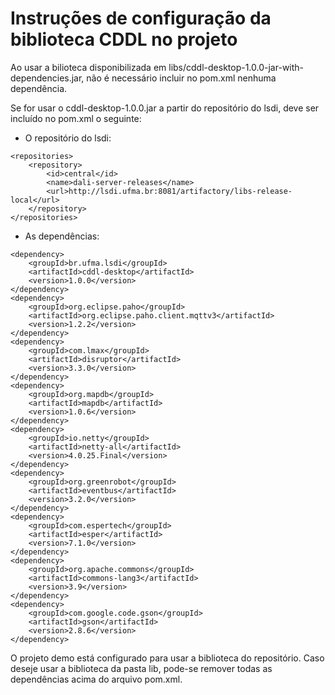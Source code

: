 # Instruções de configuração da biblioteca CDDL no projeto

Ao usar a bilioteca disponibilizada em libs/cddl-desktop-1.0.0-jar-with-dependencies.jar, não é necessário incluir no pom.xml nenhuma dependência.

Se for usar o cddl-desktop-1.0.0.jar a partir do repositório do lsdi, deve ser incluído no pom.xml o seguinte:

- O repositório do lsdi:

```
<repositories>
    <repository>
        <id>central</id>
        <name>dali-server-releases</name>
        <url>http://lsdi.ufma.br:8081/artifactory/libs-release-local</url>
    </repository>
</repositories>
```
    
- As dependências:
    
```
<dependency>
    <groupId>br.ufma.lsdi</groupId>
    <artifactId>cddl-desktop</artifactId>
    <version>1.0.0</version>
</dependency>
<dependency>
    <groupId>org.eclipse.paho</groupId>
    <artifactId>org.eclipse.paho.client.mqttv3</artifactId>
    <version>1.2.2</version>
</dependency>
<dependency>
    <groupId>com.lmax</groupId>
    <artifactId>disruptor</artifactId>
    <version>3.3.0</version>
</dependency>
<dependency>
    <groupId>org.mapdb</groupId>
    <artifactId>mapdb</artifactId>
    <version>1.0.6</version>
</dependency>
<dependency>
    <groupId>io.netty</groupId>
    <artifactId>netty-all</artifactId>
    <version>4.0.25.Final</version>
</dependency>
<dependency>
    <groupId>org.greenrobot</groupId>
    <artifactId>eventbus</artifactId>
    <version>3.2.0</version>
</dependency>
<dependency>
    <groupId>com.espertech</groupId>
    <artifactId>esper</artifactId>
    <version>7.1.0</version>
</dependency>
<dependency>
    <groupId>org.apache.commons</groupId>
    <artifactId>commons-lang3</artifactId>
    <version>3.9</version>
</dependency>
<dependency>
    <groupId>com.google.code.gson</groupId>
    <artifactId>gson</artifactId>
    <version>2.8.6</version>
</dependency>
```
O projeto demo está configurado para usar a biblioteca do repositório. Caso deseje usar a biblioteca da pasta lib, pode-se remover todas as dependências acima do arquivo pom.xml.